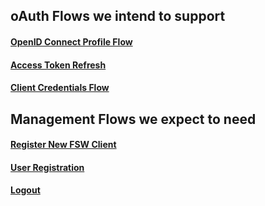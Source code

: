 ## oAuth Flows we intend to support
#### [OpenID Connect Profile Flow](oAuth-OpenID-Connect-Profile-Flow)
#### [Access Token Refresh](oAuth-Access_Token-Refresh-Flow)
#### [Client Credentials Flow](oAuth-Client-Credentials-Flow)

## Management Flows we expect to need
#### [Register New FSW Client](oAuth-Register-New-FSW-Client-Flow)
#### [User Registration](oAuth-Register-New-User-Flow)
#### [Logout](oAuth-Logout-Flow)